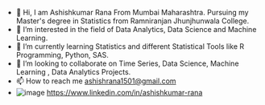 - 👋 Hi, I am Ashishkumar Rana From Mumbai Maharashtra. Pursuing my Master's degree in Statistics from Ramniranjan Jhunjhunwala College.
- 👀 I’m interested in the field of Data Analytics, Data Science and Machine Learning.
- 🌱 I’m currently learning Statistics and different Statistical Tools like R Programming, Python, SAS.
- 💞️ I’m looking to collaborate on Time Series, Data Science, Machine Learning , Data Analytics Projects.
- 📫 How to reach me ashishrana1501@gmail.com
-  ![image](https://user-images.githubusercontent.com/86904142/150549955-79f3f81f-e608-4d70-a4ea-1a7a75df188c.png)
https://www.linkedin.com/in/ashishkumar-rana

<!---
ashishrana1501/ashishrana1501 is a ✨ special ✨ repository because its `README.md` (this file) appears on your GitHub profile.
You can click the Preview link to take a look at your changes.
--->
